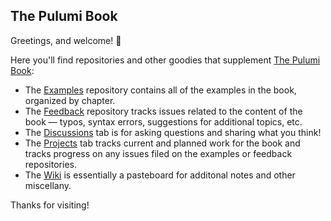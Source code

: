 ## The Pulumi Book

Greetings, and welcome! :wave: 

Here you'll find repositories and other goodies that supplement [The Pulumi Book](https://thepulumibook.com):

* The [Examples](https://github.com/pulumibook/examples) repository contains all of the examples in the book, organized by chapter.
* The [Feedback](https://github.com/pulumibook/feedback) repository tracks issues related to the content of the book &mdash; typos, syntax errors, suggestions for additional topics, etc. 
* The [Discussions](https://github.com/orgs/pulumibook/discussions) tab is for asking questions and sharing what you think!
* The [Projects](https://github.com/orgs/pulumibook/projects) tab tracks current and planned work for the book and tracks progress on any issues filed on the examples or feedback repositories.
* The [Wiki](https://github.com/orgs/pulumibook/projects) is essentially a pasteboard for additonal notes and other miscellany. 

Thanks for visiting!

<!--

**Here are some ideas to get you started:**

🙋‍♀️ A short introduction - what is your organization all about?
🌈 Contribution guidelines - how can the community get involved?
👩‍💻 Useful resources - where can the community find your docs? Is there anything else the community should know?
🍿 Fun facts - what does your team eat for breakfast?
🧙 Remember, you can do mighty things with the power of [Markdown](https://docs.github.com/github/writing-on-github/getting-started-with-writing-and-formatting-on-github/basic-writing-and-formatting-syntax)
-->
